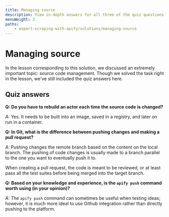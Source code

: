 ```yaml
---
title: Managing source
description: View in-depth answers for all three of the quiz questions that were provided in the corresponding lesson about managing source code.
menuWeight: 3
paths:
    - expert-scraping-with-apify/solutions/managing-source
---
```


# Managing source

In the lesson corresponding to this solution, we discussed an extremely important topic: source code management. Though we solved the task right in the lesson, we've still included the quiz answers here.

## [](#quiz-answers) Quiz answers

**Q: Do you have to rebuild an actor each time the source code is changed?**

_A:_ Yes. It needs to be built into an image, saved in a registry, and later on run in a container.

**Q: In Git, what is the difference between pushing changes and making a pull request?**

_A:_ Pushing changes the remote branch based on the content on the local branch. The pushing of code changes is usually made to a branch parallel to the one you want to eventually push it to.

When creating a pull request, the code is meant to be reviewed, or at least pass all the test suites before being merged into the target branch.

**Q: Based on your knowledge and experience, is the `apify push` command worth using (in your opinion)?**

_A:_ The `apify push` command can sometimes be useful when testing ideas; however, it is much more ideal to use Github integration rather than directly pushing to the platform.
